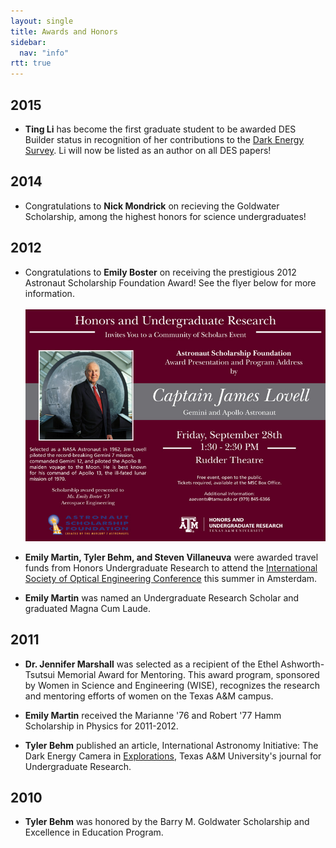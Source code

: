 ```yaml
---
layout: single
title: Awards and Honors
sidebar:
  nav: "info"
rtt: true
---
```

## 2015
- **Ting Li** has become the first graduate student to be awarded DES Builder status in recognition of her contributions to the [Dark Energy Survey](http://www.darkenergysurvey.org/). Li will now be listed as an author on all DES papers!  

## 2014
- Congratulations to **Nick Mondrick** on recieving the Goldwater Scholarship, among the highest honors for science undergraduates!  

## 2012
- Congratulations to **Emily Boster** on receiving the prestigious 2012 Astronaut Scholarship Foundation Award! See the flyer below for more information.<br>  
![invitation](/pages/assets/LovellInvitationvle.jpg)  

- **Emily Martin, Tyler Behm, and Steven Villaneuva** were awarded travel funds from Honors Undergraduate Research to attend the [International Society of Optical Engineering Conference](http://us.tamu.edu/2012/08/aggie-academics-invade-amsterdam/) this summer in Amsterdam.  

- **Emily Martin** was named an Undergraduate Research Scholar and graduated Magna Cum Laude.  

## 2011
- **Dr. Jennifer Marshall** was selected as a recipient of the Ethel Ashworth-Tsutsui Memorial Award for Mentoring. This award program, sponsored by Women in Science and Engineering (WISE), recognizes the research and mentoring efforts of women on the Texas A&M campus.  

- **Emily Martin** received the Marianne '76 and Robert '77 Hamm Scholarship in Physics for 2011-2012.  

- **Tyler Behm** published an article, International Astronomy Initiative: The Dark Energy Camera in [Explorations](https://issuu.com/tamu_hur/docs/explorations__vol_2.1), Texas A&M University's journal for Undergraduate Research.

## 2010
- **Tyler Behm** was honored by the Barry M. Goldwater Scholarship and Excellence in Education Program.